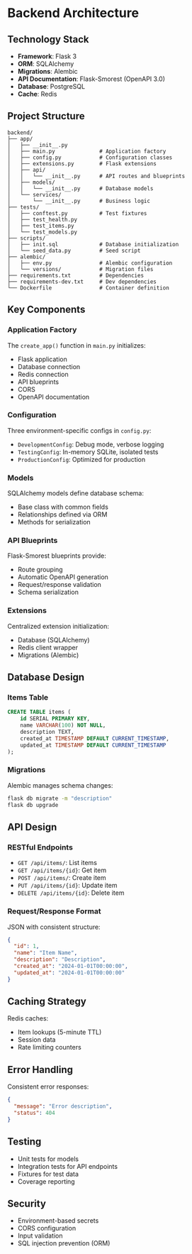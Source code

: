 # Backend Architecture

## Technology Stack

- **Framework**: Flask 3
- **ORM**: SQLAlchemy
- **Migrations**: Alembic
- **API Documentation**: Flask-Smorest (OpenAPI 3.0)
- **Database**: PostgreSQL
- **Cache**: Redis

## Project Structure

```
backend/
├── app/
│   ├── __init__.py
│   ├── main.py              # Application factory
│   ├── config.py            # Configuration classes
│   ├── extensions.py        # Flask extensions
│   ├── api/
│   │   └── __init__.py      # API routes and blueprints
│   ├── models/
│   │   └── __init__.py      # Database models
│   └── services/
│       └── __init__.py      # Business logic
├── tests/
│   ├── conftest.py          # Test fixtures
│   ├── test_health.py
│   ├── test_items.py
│   └── test_models.py
├── scripts/
│   ├── init.sql             # Database initialization
│   └── seed_data.py         # Seed script
├── alembic/
│   ├── env.py               # Alembic configuration
│   └── versions/            # Migration files
├── requirements.txt         # Dependencies
├── requirements-dev.txt     # Dev dependencies
└── Dockerfile               # Container definition
```

## Key Components

### Application Factory

The `create_app()` function in `main.py` initializes:
- Flask application
- Database connection
- Redis connection
- API blueprints
- CORS
- OpenAPI documentation

### Configuration

Three environment-specific configs in `config.py`:
- `DevelopmentConfig`: Debug mode, verbose logging
- `TestingConfig`: In-memory SQLite, isolated tests
- `ProductionConfig`: Optimized for production

### Models

SQLAlchemy models define database schema:
- Base class with common fields
- Relationships defined via ORM
- Methods for serialization

### API Blueprints

Flask-Smorest blueprints provide:
- Route grouping
- Automatic OpenAPI generation
- Request/response validation
- Schema serialization

### Extensions

Centralized extension initialization:
- Database (SQLAlchemy)
- Redis client wrapper
- Migrations (Alembic)

## Database Design

### Items Table

```sql
CREATE TABLE items (
    id SERIAL PRIMARY KEY,
    name VARCHAR(100) NOT NULL,
    description TEXT,
    created_at TIMESTAMP DEFAULT CURRENT_TIMESTAMP,
    updated_at TIMESTAMP DEFAULT CURRENT_TIMESTAMP
);
```

### Migrations

Alembic manages schema changes:
```bash
flask db migrate -m "description"
flask db upgrade
```

## API Design

### RESTful Endpoints

- `GET /api/items/`: List items
- `GET /api/items/{id}`: Get item
- `POST /api/items/`: Create item
- `PUT /api/items/{id}`: Update item
- `DELETE /api/items/{id}`: Delete item

### Request/Response Format

JSON with consistent structure:
```json
{
  "id": 1,
  "name": "Item Name",
  "description": "Description",
  "created_at": "2024-01-01T00:00:00",
  "updated_at": "2024-01-01T00:00:00"
}
```

## Caching Strategy

Redis caches:
- Item lookups (5-minute TTL)
- Session data
- Rate limiting counters

## Error Handling

Consistent error responses:
```json
{
  "message": "Error description",
  "status": 404
}
```

## Testing

- Unit tests for models
- Integration tests for API endpoints
- Fixtures for test data
- Coverage reporting

## Security

- Environment-based secrets
- CORS configuration
- Input validation
- SQL injection prevention (ORM)
